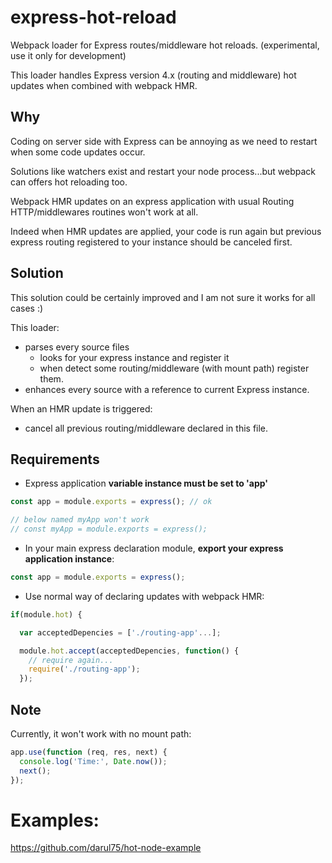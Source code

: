 # express-hot-reload

Webpack loader for Express routes/middleware hot reloads. (experimental, use it only for development)

This loader handles Express version 4.x (routing and middleware) hot updates when combined with webpack HMR.

## Why

Coding on server side with Express can be annoying as we need to restart when some code updates occur. 

Solutions like watchers exist and restart your node process...but webpack can offers hot reloading too.

Webpack HMR updates on an express application with usual Routing HTTP/middlewares routines won't work at all.

Indeed when HMR updates are applied, your code is run again but previous express routing registered to your instance should be canceled first.

## Solution

This solution could be certainly improved and I am not sure it works for all cases :)

This loader:

- parses every source files
	- looks for your express instance and register it
	- when detect some routing/middleware (with mount path) register them.
- enhances every source with a reference to current Express instance.

When an HMR update is triggered:

- cancel all previous routing/middleware declared in this file.

## Requirements

- Express application **variable instance must be set to 'app'**

```javascript
const app = module.exports = express(); // ok

// below named myApp won't work
// const myApp = module.exports = express();
```

- In your main express declaration module, **export your express application instance**:

```javascript
const app = module.exports = express();
```

- Use normal way of declaring updates with webpack HMR:

```javascript
if(module.hot) {

  var acceptedDepencies = ['./routing-app'...];

  module.hot.accept(acceptedDepencies, function() {
    // require again...
    require('./routing-app');
  });
```

## Note

Currently, it won't work with no mount path:

```javascript
app.use(function (req, res, next) {
  console.log('Time:', Date.now());
  next();
});
```

# Examples: 

https://github.com/darul75/hot-node-example
